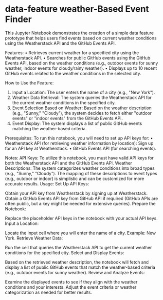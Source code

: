 # data-feature weather-Based Event Finder

This Jupyter Notebook demonstrates the creation of a simple data feature prototype that helps users find events based on current weather conditions using the Weatherstack API and the GitHub Events API.

Features:
•	Retrieves current weather for a specified city using the Weatherstack API.
•	Searches for public GitHub events using the GitHub Events API, based on the weather conditions (e.g., outdoor events for sunny weather, indoor events for cloudy/rainy weather).
•	Displays up to 10 recent GitHub events related to the weather conditions in the selected city.

How to Use the Feature:
1. Input a Location:
The user enters the name of a city (e.g., "New York").
2. Weather Data Retrieval:
The system queries the Weatherstack API for the current weather conditions in the specified city.
3. Event Selection Based on Weather:
Based on the weather description (e.g., "Sunny," "Cloudy"), the system decides to fetch either "outdoor events" or "indoor events" from the GitHub Events API.
4. Event Display:
The system displays a list of public GitHub events matching the weather-based criteria.


Prerequisites:
To run this notebook, you will need to set up API keys for:
•	Weatherstack API (for retrieving weather information by location): Sign up for an API key at Weatherstack.
•	GitHub Events API (for searching events). 

Notes:
API Keys: To utilize this notebook, you must have valid API keys for both the Weatherstack API and the GitHub Events API. 
Weather Descriptions: The system categorizes weather conditions into broad types (e.g., "Sunny," "Cloudy"). The mapping of these descriptions to event types (e.g., outdoor or indoor) is simplistic and can be customized for more accurate results.
Usage:
Set Up API Keys:

Obtain your API key from Weatherstack by signing up at Weatherstack.
Obtain a GitHub Events API key from GitHub API if required (GitHub APIs are often public, but a key might be needed for extensive queries).
Prepare the Notebook:

Replace the placeholder API keys in the notebook with your actual API keys.
Input a Location:

Locate the input cell where you will enter the name of a city. Example: New York.
Retrieve Weather Data:

Run the cell that queries the Weatherstack API to get the current weather conditions for the specified city.
Select and Display Events:

Based on the retrieved weather description, the notebook will fetch and display a list of public GitHub events that match the weather-based criteria (e.g., outdoor events for sunny weather).
Review and Analyze Events:

Examine the displayed events to see if they align with the weather conditions and your interests. Adjust the event criteria or weather categorization as needed for better results.
